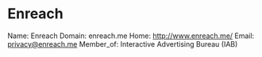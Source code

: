 
# Enreach

Name: Enreach
Domain: enreach.me
Home: http://www.enreach.me/
Email: privacy@enreach.me
Member_of: Interactive Advertising Bureau (IAB)
